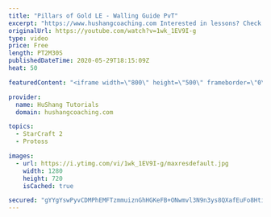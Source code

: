 ```yaml
---
title: "Pillars of Gold LE - Walling Guide PvT"
excerpt: "https://www.hushangcoaching.com Interested in lessons? Check out the website for more information ------------------------------------------------------------------------------------------------------- Want to support HuShang Tutorials directly? Patreon is a website where you can contribute a monthly"
originalUrl: https://youtube.com/watch?v=1wk_1EV9I-g
type: video
price: Free
length: PT2M30S
publishedDateTime: 2020-05-29T18:15:09Z
heat: 50

featuredContent: "<iframe width=\"800\" height=\"500\" frameborder=\"0\" src=\"https://www.youtube.com/embed/1wk_1EV9I-g\" allow=\"accelerometer; autoplay; encrypted-media; gyroscope; picture-in-picture\" allowfullscreen></iframe>"

provider:
  name: HuShang Tutorials
  domain: hushangcoaching.com

topics:
  - StarCraft 2
  - Protoss

images:
  - url: https://i.ytimg.com/vi/1wk_1EV9I-g/maxresdefault.jpg
    width: 1280
    height: 720
    isCached: true

secured: "gYYgYswPyvCDMPhEMFTzmmuiznGhHGKeFB+ONwmvl3N9n3ys8QXafEuFo8HtiC53w+EOSpLVStaNLxiPmgz++s0q8/vUAEv1Rnsua7O5fshMngGek1LLgplpoyp3XoA2pyUIg89VZM46+QuW1RnYxkQagz4ow/OlNf6IdPFl1pIaf67sO5qM0D5BZ+kkS1XsYRgJhYD9/Ajh1zVLkWoBUYJ52cJslufhDSbFcDdD2e4cu7aq5WQL8LEFmO52E24z+pj5o2xejfGs3WOYH2mpWfKLkBa/VOr3UMcj3LlLJxNVQK73n4X35rvlvtVOcm01dR/yIkN9B3NU+mo4QgE761BMHiNUbE41clEhPuHYSbHdr/Mu5aA0jNyTCXpNw6rpGLYsQIGfIfI172sq43cUdpk3LhQI3pglqJEy0plwyyc=;v6A5QWNME7jye8TsaO33Ag=="
---
```


